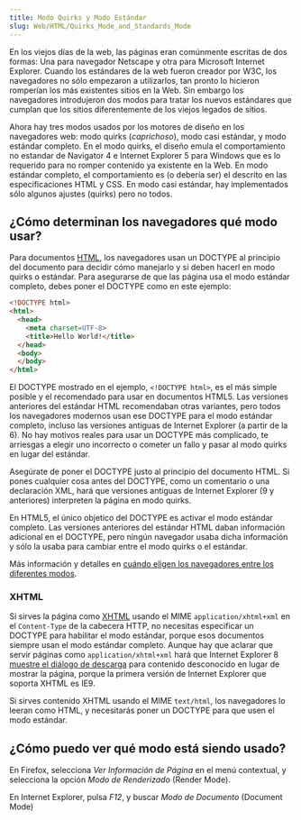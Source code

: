 ```yaml
---
title: Modo Quirks y Modo Estándar
slug: Web/HTML/Quirks_Mode_and_Standards_Mode
---
```


En los viejos días de la web, las páginas eran comúnmente escritas de dos formas: Una para navegador Netscape y otra para Microsoft Internet Explorer. Cuando los estándares de la web fueron creador por W3C, los navegadores no sólo empezaron a utilizarlos, tan pronto lo hicieron romperían los más existentes sitios en la Web. Sin embargo los navegadores introdujeron dos modos para tratar los nuevos estándares que cumplan que los sitios diferentemente de los viejos legados de sitios.

Ahora hay tres modos usados por los motores de diseño en los navegadores web: modo quirks (_caprichoso_), modo casi estándar, y modo estándar completo. En el modo quirks, el diseño emula el comportamiento no estandar de Navigator 4 e Internet Explorer 5 para Windows que es lo requerido para no romper contenido ya existente en la Web. En modo estándar completo, el comportamiento es (o debería ser) el descrito en las especificaciones HTML y CSS. En modo casi estándar, hay implementados sólo algunos ajustes (quirks) pero no todos.

## ¿Cómo determinan los navegadores qué modo usar?

Para documentos [HTML](/es/docs/HTML), los navegadores usan un DOCTYPE al principio del documento para decidir cómo manejarlo y si deben hacerl en modo quirks o estándar. Para asegurarse de que las página usa el modo estándar completo, debes poner el DOCTYPE como en este ejemplo:

```html
<!DOCTYPE html>
<html>
  <head>
    <meta charset=UTF-8>
    <title>Hello World!</title>
  </head>
  <body>
  </body>
</html>
```

El DOCTYPE mostrado en el ejemplo, `<!DOCTYPE html>`, es el más simple posible y el recomendado para usar en documentos HTML5. Las versiones anteriores del estándar HTML recomendaban otras variantes, pero todos los navegadores modernos usan ese DOCTYPE para el modo estándar completo, incluso las versiones antiguas de Internet Explorer (a partir de la 6). No hay motivos reales para usar un DOCTYPE más complicado, te arriesgas a elegir uno incorrecto o cometer un fallo y pasar al modo quirks en lugar del estándar.

Asegúrate de poner el DOCTYPE justo al principio del documento HTML. Si pones cualquier cosa antes del DOCTYPE, como un comentario o una declaración XML, hará que versiones antiguas de Internet Explorer (9 y anteriores) interpreten la página en modo quirks.

En HTML5, el único objetico del DOCTYPE es activar el modo estándar completo. Las versiones anteriores del estándar HTML daban información adicional en el DOCTYPE, pero ningún navegador usaba dicha información y sólo la usaba para cambiar entre el modo quirks o el estándar.

Más información y detalles en [cuándo eligen los navegadores entre los diferentes modos](http://hsivonen.iki.fi/doctype/).

### XHTML

Si sirves la página como [XHTML](/es/docs/XHTML) usando el MIME `application/xhtml+xml` en el `Content-Type` de la cabecera HTTP, no necesitas especificar un DOCTYPE para habilitar el modo estándar, porque esos documentos siempre usan el modo estándar completo. Aunque hay que aclarar que servir páginas como `application/xhtml+xml` hará que Internet Explorer 8 [muestre el diálogo de descarga](/es/docs/XHTML#Support) para contenido desconocido en lugar de mostrar la página, porque la primera versión de Internet Explorer que soporta XHTML es IE9.

Si sirves contenido XHTML usando el MIME `text/html`, los navegadores lo leeran como HTML, y necesitarás poner un DOCTYPE para que usen el modo estándar.

## ¿Cómo puedo ver qué modo está siendo usado?

En Firefox, selecciona _Ver Información de Página_ en el menú contextual, y selecciona la opción _Modo de Renderizado_ (Render Mode).

En Internet Explorer, pulsa _F12_, y buscar _Modo de Documento_ (Document Mode)
